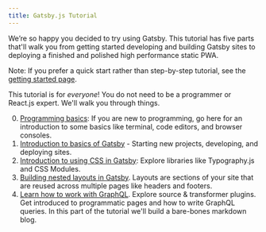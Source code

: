 ```yaml
---
title: Gatsby.js Tutorial
---
```


We’re so happy you decided to try using Gatsby. This tutorial has five parts that'll walk you from getting started developing and building Gatsby sites to deploying a finished and polished high performance static PWA.

Note: If you prefer a quick start rather than step-by-step tutorial, see the [getting started page](/docs/).

This tutorial is for _everyone_! You do not need to be a programmer or React.js expert. We'll walk you through things.

0. [Programming basics](/tutorial/part-zero/): If you are new to programming, go here for an introduction to some basics like terminal, code editors, and browser consoles.
1. [Introduction to basics of Gatsby](/tutorial/part-one/) - Starting new projects, developing, and deploying sites.
1. [Introduction to using CSS in Gatsby](/tutorial/part-two/): Explore libraries like Typography.js and CSS Modules.
1. [Building nested layouts in Gatsby](/tutorial/part-three/). Layouts are sections of your site that are reused across multiple pages like headers and footers.
1. [Learn how to work with GraphQL](/tutorial/part-four/). Explore source & transformer plugins. Get introduced to programmatic pages and how to write GraphQL queries. In this part of the tutorial we'll build a bare-bones markdown blog.
